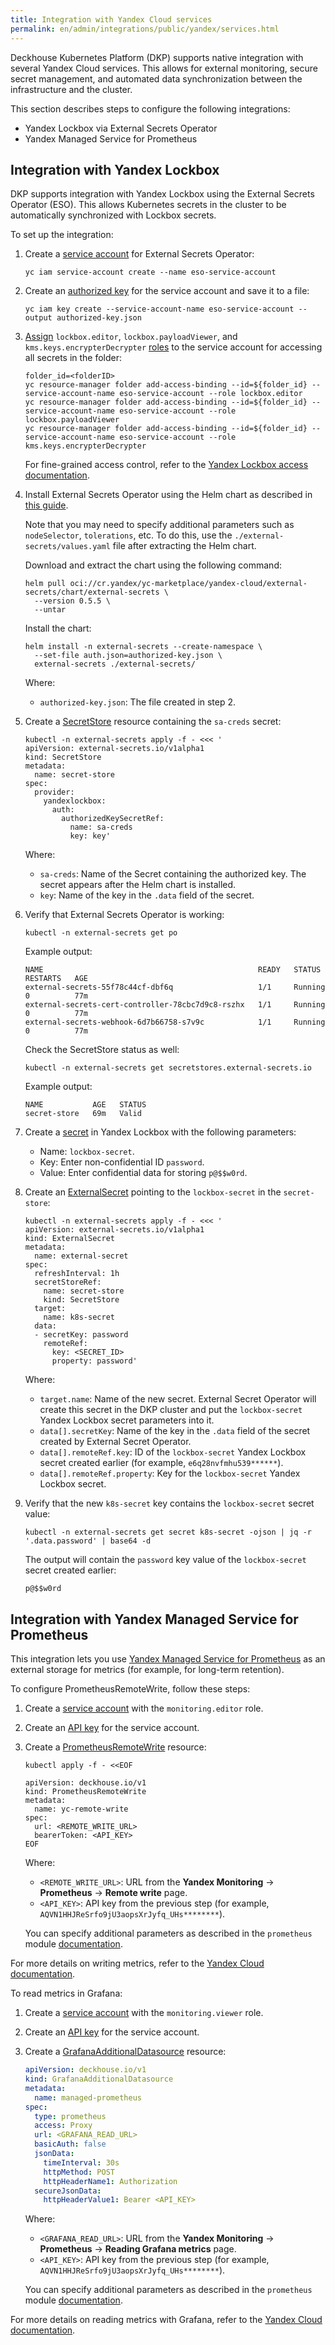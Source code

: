 ```yaml
---
title: Integration with Yandex Cloud services
permalink: en/admin/integrations/public/yandex/services.html
---
```


Deckhouse Kubernetes Platform (DKP) supports native integration with several Yandex Cloud services.
This allows for external monitoring, secure secret management, and automated data synchronization between the infrastructure and the cluster.

This section describes steps to configure the following integrations:

- Yandex Lockbox via External Secrets Operator
- Yandex Managed Service for Prometheus

## Integration with Yandex Lockbox

DKP supports integration with Yandex Lockbox using the External Secrets Operator (ESO).
This allows Kubernetes secrets in the cluster to be automatically synchronized with Lockbox secrets.

To set up the integration:

1. Create a [service account](https://yandex.cloud/en/docs/iam/operations/sa/create) for External Secrets Operator:

   ```shell
   yc iam service-account create --name eso-service-account
   ```

1. Create an [authorized key](https://yandex.cloud/en/docs/iam/operations/authentication/manage-authorized-keys) for the service account and save it to a file:

   ```shell
   yc iam key create --service-account-name eso-service-account --output authorized-key.json
   ```

1. [Assign](https://yandex.cloud/en/docs/iam/operations/sa/assign-role-for-sa) `lockbox.editor`, `lockbox.payloadViewer`, and `kms.keys.encrypterDecrypter` [roles](https://yandex.cloud/en/docs/lockbox/security/#service-roles) to the service account for accessing all secrets in the folder:

   ```shell
   folder_id=<folderID>
   yc resource-manager folder add-access-binding --id=${folder_id} --service-account-name eso-service-account --role lockbox.editor
   yc resource-manager folder add-access-binding --id=${folder_id} --service-account-name eso-service-account --role lockbox.payloadViewer
   yc resource-manager folder add-access-binding --id=${folder_id} --service-account-name eso-service-account --role kms.keys.encrypterDecrypter
   ```

   For fine-grained access control, refer to the [Yandex Lockbox access documentation](https://yandex.cloud/en/docs/lockbox/security/).

1. Install External Secrets Operator using the Helm chart as described in [this guide](https://yandex.cloud/en/docs/managed-kubernetes/operations/applications/external-secrets-operator#helm-install).

   Note that you may need to specify additional parameters such as `nodeSelector`, `tolerations`, etc.
   To do this, use the `./external-secrets/values.yaml` file after extracting the Helm chart.

   Download and extract the chart using the following command:

   ```shell
   helm pull oci://cr.yandex/yc-marketplace/yandex-cloud/external-secrets/chart/external-secrets \
     --version 0.5.5 \
     --untar
   ```

   Install the chart:

   ```shell
   helm install -n external-secrets --create-namespace \
     --set-file auth.json=authorized-key.json \
     external-secrets ./external-secrets/
   ```

   Where:

   - `authorized-key.json`: The file created in step 2.

1. Create a [SecretStore](https://external-secrets.io/latest/api/secretstore/) resource containing the `sa-creds` secret:

   ```shell
   kubectl -n external-secrets apply -f - <<< '
   apiVersion: external-secrets.io/v1alpha1
   kind: SecretStore
   metadata:
     name: secret-store
   spec:
     provider:
       yandexlockbox:
         auth:
           authorizedKeySecretRef:
             name: sa-creds
             key: key'
   ```

   Where:

   - `sa-creds`: Name of the Secret containing the authorized key. The secret appears after the Helm chart is installed.
   - `key`: Name of the key in the `.data` field of the secret.

1. Verify that External Secrets Operator is working:

   ```shell
   kubectl -n external-secrets get po
   ```

   Example output:

   ```console
   NAME                                                READY   STATUS    RESTARTS   AGE
   external-secrets-55f78c44cf-dbf6q                   1/1     Running   0          77m
   external-secrets-cert-controller-78cbc7d9c8-rszhx   1/1     Running   0          77m
   external-secrets-webhook-6d7b66758-s7v9c            1/1     Running   0          77m
   ```

   Check the SecretStore status as well:

   ```shell
   kubectl -n external-secrets get secretstores.external-secrets.io 
   ```

   Example output:

   ```console
   NAME           AGE   STATUS
   secret-store   69m   Valid
   ```

1. Create a [secret](https://yandex.cloud/en/docs/lockbox/operations/secret-create) in Yandex Lockbox with the following parameters:

   - Name: `lockbox-secret`.
   - Key: Enter non-confidential ID `password`.
   - Value: Enter confidential data for storing `p@$$w0rd`.

1. Create an [ExternalSecret](https://external-secrets.io/latest/api/externalsecret/) pointing to the `lockbox-secret` in the `secret-store`:

   ```shell
   kubectl -n external-secrets apply -f - <<< '
   apiVersion: external-secrets.io/v1alpha1
   kind: ExternalSecret
   metadata:
     name: external-secret
   spec:
     refreshInterval: 1h
     secretStoreRef:
       name: secret-store
       kind: SecretStore
     target:
       name: k8s-secret
     data:
     - secretKey: password
       remoteRef:
         key: <SECRET_ID>
         property: password'
   ```

   Where:

   - `target.name`: Name of the new secret.
     External Secret Operator will create this secret in the DKP cluster
     and put the `lockbox-secret` Yandex Lockbox secret parameters into it.
   - `data[].secretKey`: Name of the key in the `.data` field of the secret created by External Secret Operator.
   - `data[].remoteRef.key`: ID of the `lockbox-secret` Yandex Lockbox secret created earlier
     (for example, `e6q28nvfmhu539******`).
   - `data[].remoteRef.property`: Key for the `lockbox-secret` Yandex Lockbox secret.

1. Verify that the new `k8s-secret` key contains the `lockbox-secret` secret value:

   ```shell
   kubectl -n external-secrets get secret k8s-secret -ojson | jq -r '.data.password' | base64 -d
   ```

   The output will contain the `password` key value of the `lockbox-secret` secret created earlier:

   ```console
   p@$$w0rd
   ```

## Integration with Yandex Managed Service for Prometheus

This integration lets you use [Yandex Managed Service for Prometheus](https://yandex.cloud/en/docs/monitoring/operations/prometheus/) as an external storage for metrics (for example, for long-term retention).

To configure PrometheusRemoteWrite, follow these steps:

1. Create a [service account](https://yandex.cloud/en/docs/iam/operations/sa/create) with the `monitoring.editor` role.
1. Create an [API key](https://yandex.cloud/en/docs/iam/operations/authentication/manage-api-keys) for the service account.
1. Create a [PrometheusRemoteWrite](/modules/prometheus/cr.html#prometheusremotewrite) resource:

   ```shell
   kubectl apply -f - <<EOF
   
   apiVersion: deckhouse.io/v1
   kind: PrometheusRemoteWrite
   metadata:
     name: yc-remote-write
   spec:
     url: <REMOTE_WRITE_URL>
     bearerToken: <API_KEY>
   EOF
   ```

   Where:

   - `<REMOTE_WRITE_URL>`: URL from the **Yandex Monitoring** -> **Prometheus** -> **Remote write** page.
   - `<API_KEY>`: API key from the previous step (for example, `AQVN1HHJReSrfo9jU3aopsXrJyfq_UHs********`).

   You can specify additional parameters as described in the `prometheus` module [documentation](/modules/prometheus/cr.html#prometheusremotewrite).

For more details on writing metrics, refer to the [Yandex Cloud documentation](https://yandex.cloud/en/docs/monitoring/operations/prometheus/ingestion/remote-write).

To read metrics in Grafana:

1. Create a [service account](https://yandex.cloud/en/docs/iam/operations/sa/create) with the `monitoring.viewer` role.
1. Create an [API key](https://yandex.cloud/en/docs/iam/operations/authentication/manage-api-keys) for the service account.
1. Create a [GrafanaAdditionalDatasource](/modules/prometheus/cr.html#grafanaadditionaldatasource) resource:

   ```yaml
   apiVersion: deckhouse.io/v1
   kind: GrafanaAdditionalDatasource
   metadata:
     name: managed-prometheus
   spec:
     type: prometheus
     access: Proxy
     url: <GRAFANA_READ_URL>
     basicAuth: false
     jsonData:
       timeInterval: 30s
       httpMethod: POST
       httpHeaderName1: Authorization
     secureJsonData:
       httpHeaderValue1: Bearer <API_KEY>
   ```

   Where:

   - `<GRAFANA_READ_URL>`: URL from the **Yandex Monitoring** -> **Prometheus** -> **Reading Grafana metrics** page.
   - `<API_KEY>`: API key from the previous step (for example, `AQVN1HHJReSrfo9jU3aopsXrJyfq_UHs********`).

   You can specify additional parameters as described in the `prometheus` module [documentation](/modules/prometheus/cr.html#grafanaadditionaldatasource).

For more details on reading metrics with Grafana, refer to the [Yandex Cloud documentation](https://yandex.cloud/en/docs/monitoring/operations/prometheus/querying/grafana).
